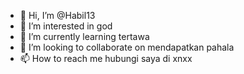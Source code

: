 - 👋 Hi, I’m @Habil13
- 👀 I’m interested in god
- 🌱 I’m currently learning tertawa
- 💞️ I’m looking to collaborate on mendapatkan pahala
- 📫 How to reach me hubungi saya di xnxx

<!---
Habil13/Habil13 is a ✨ special ✨ repository because its `README.md` (this file) appears on your GitHub profile.
You can click the Preview link to take a look at your changes.
--->
